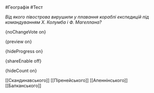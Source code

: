 #Географія #Тест

*Від якого півострова вирушили у плавання кораблі експедицій під командуванням Х. Колумба і Ф. Магеллана?*

{noChangeVote on}

{preview on}

{hideProgress on}

{shareEnable off}

{hideCount on}

[[Скандинавського]]
[[Піренейського]]
[[Апеннінського]]
[[Балканського]]
